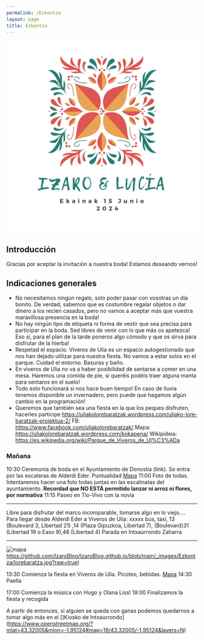 ```yaml
---
permalink: /Ezkontza
layout: page
title: Ezkontza
---
```

![Logo](https://github.com/IzaroBlog/IzaroBlog.github.io/blob/main/_images/Ezkontza/ezkontza1.jpg?raw=true)

## Introducción
Gracias por aceptar la invitación a nuestra boda! Estamos deseando vernos! 
## Indicaciones generales
- No necesitamos ningún regalo, solo poder pasar con vosotras un día bonito. De verdad, sabemos que es costumbre regalar objetos o dar dinero a los recien casados, pero no vamos a aceptar más que vuestra maravillosa presencia en la boda! 
- No hay ningún tipo de etiqueta ni forma de vestir que sea precisa para participar en la boda. Sed libres de venir con lo que más os apetezca! Eso si, para el plan de la tarde poneros algo cómodo y que os sirva para disfrutar de la hierba! 
- Respetad el espacio. Viveros de Ulia es un espacio autogestionado que nos han dejado utilizar para nuestra fiesta. No vamos a estar solos en el parque. Cuidad el entorno. Basuras y baño. 
- En viveros de Ulia no va a haber posibilidad de sentarse a comer en una mesa. Haremos una comida de pie, si queréis podéis traer alguna manta para sentaros en el suelo! 
- Todo esto funcionará si nos hace buen tiempo! En caso de lluvia tenemos disponible un invernadero, pero puede que hagamos algún cambio en la programación! 
- Queremos que también sea una fiesta en la que los peques disfruten, hacerles partícipe
https://uliakolorebaratzak.wordpress.com/uliako-lore-baratzak-proiektua-2/
FB: https://www.facebook.com/uliakolorebaratzak/
Mapa: https://uliakolorebaratzak.wordpress.com/kokapena/
Wikipideia: https://es.wikipedia.org/wiki/Parque_de_Viveros_de_Ul%C3%ADa

### Mañana
10:30 Ceremonia de boda en el Ayuntamiento de Donostia (link). Se entra por las escaleras de Alderdi Eder. Puntualidad [Mapa](https://www.openstreetmap.org/?mlat=43.32126&mlon=-1.98556#map=19/43.32126/-1.98556&layers=N)
11:00 Foto de todas. Intentaremos hacer una foto todas juntas en las escalinatas del ayuntamiento. 
**Recordad que NO ESTÁ permitido lanzar ni arroz ni flores, por normativa** 
11:15 Paseo en Tio-Vivo con la novia

-----

Libre para disfrutar del marco incomparable, tomarse algo en lo viejo.... 
Para llegar desde Alderdi Eder a Viveros de Ulia: xxxxx bus, taxi, 13 (Boulevard 3, Libertad 21) ,14 (Plaza Gipuzkoa, Libertad 7), (Boulevard)31 (Libertad 19 o Easo 9),46 (Libertad 4) Parada en Intxaurrondo Zaharra

----- 

![mapa]()https://github.com/IzaroBlog/IzaroBlog.github.io/blob/main/_images/Ezkontza/lorebaratza.jpg?raw=true)

13:30 Comienza la fiesta en Viveros de Ulia. Picoteo, bebidas.
[Mapa](https://www.openstreetmap.org/?mlat=43.32221&mlon=-1.95368#map=19/43.32221/-1.95368&layers=N)
14:30 Paella

17:00 Comienza la música con Hugo y Olana Liss!
19:00 Finalizamos la fiesta y recogida

A partir de entonces, si alguien se queda con ganas podemos quedarnos a tomar algo más en el []Kiosko de Intxaurrondo](https://www.openstreetmap.org/?mlat=43.32005&mlon=-1.95124#map=19/43.32005/-1.95124&layers=N)
